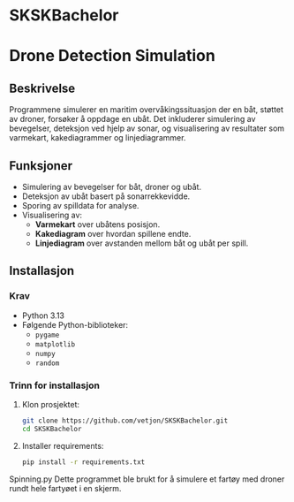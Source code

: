 # SKSKBachelor

# **Drone Detection Simulation**

## **Beskrivelse**
Programmene simulerer en maritim overvåkingssituasjon der en båt, støttet av droner, forsøker å oppdage en ubåt. Det inkluderer simulering av bevegelser, deteksjon ved hjelp av sonar, og visualisering av resultater som varmekart, kakediagrammer og linjediagrammer.

## **Funksjoner**
- Simulering av bevegelser for båt, droner og ubåt.
- Deteksjon av ubåt basert på sonarrekkevidde.
- Sporing av spilldata for analyse.
- Visualisering av:
  - **Varmekart** over ubåtens posisjon.
  - **Kakediagram** over hvordan spillene endte.
  - **Linjediagram** over avstanden mellom båt og ubåt per spill.

## **Installasjon**
### **Krav**
- Python 3.13
- Følgende Python-biblioteker:
  - `pygame`
  - `matplotlib`
  - `numpy`
  - `random`

### **Trinn for installasjon**
1. Klon prosjektet:
   ```bash
   git clone https://github.com/vetjon/SKSKBachelor.git
   cd SKSKBachelor
2. Installer requirements:
   ```bash
   pip install -r requirements.txt


Spinning.py
  Dette programmet ble brukt for å simulere et fartøy med droner rundt hele fartyøet i en skjerm. 
